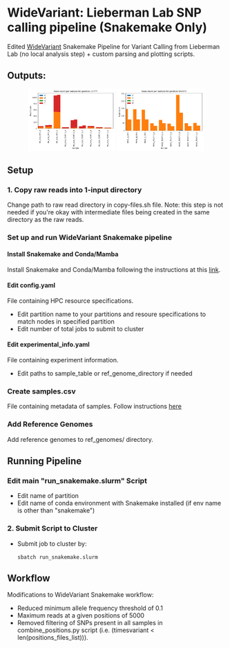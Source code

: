 # WideVariant: Lieberman Lab SNP calling pipeline (Snakemake Only)
Edited [WideVariant](https://github.com/liebermanlab/WideVariant) Snakemake Pipeline for Variant Calling from Lieberman Lab (no local analysis step) + custom parsing and plotting scripts.

## Outputs: 
<p align="center">
  <img src="images/pos_10777_M4-A1A.png" width="40%" />
  <img src="images/pos_944571_M4XE.png" width="40%" />
</p>

## Setup 
### 1. Copy raw reads into 1-input directory
Change path to raw read directory in copy-files.sh file. 
Note: this step is not needed if you're okay with intermediate files being created in the same directory as the raw reads. 

### Set up and run WideVariant Snakemake pipeline 
#### Install Snakemake and Conda/Mamba  
Install Snakemake and Conda/Mamba following the instructions at this [link](https://snakemake.readthedocs.io/en/stable/getting_started/installation.html#:~:text=for%20installing%20Snakemake.-,Installation%20via%20Conda/Mamba,-This%20is%20the). 

#### Edit config.yaml 
File containing HPC resource specifications. 
- Edit partition name to your partitions and resoure specifications to match nodes in specified partition 
- Edit number of total jobs to submit to cluster 

#### Edit experimental_info.yaml
File containing experiment information. 
- Edit paths to sample_table or ref_genome_directory if needed 

### Create samples.csv
File containing metadata of samples. Follow instructions [here](https://github.com/liebermanlab/WideVariant/blob/main/readme_files/readme_snake_run.md#:~:text=snakemake_pipeline/input/samples.csv)

### Add Reference Genomes 
Add reference genomes to ref_genomes/ directory. 

## Running Pipeline
### Edit main "run_snakemake.slurm" Script
- Edit name of partition 
- Edit name of conda environment with Snakemake installed (if env name is other than "snakemake")

### 2. Submit Script to Cluster
- Submit job to cluster by:  
  ```
  sbatch run_snakemake.slurm
  ```  

## Workflow
Modifications to WideVariant Snakemake workflow: 
- Reduced minimum allele frequency threshold of 0.1
- Maximum reads at a given positions of 5000
- Removed filtering of SNPs present in all samples in combine_positions.py script (i.e. (timesvariant < len(positions_files_list))). 